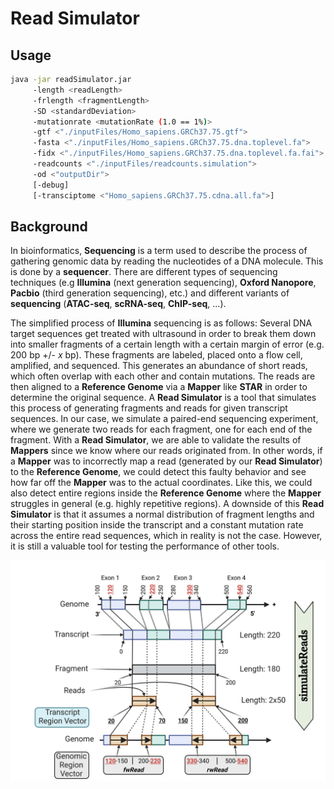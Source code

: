 # Read Simulator

## Usage
```sh
java -jar readSimulator.jar 
     -length <readLength>
     -frlength <fragmentLength>
     -SD <standardDeviation>
     -mutationrate <mutationRate (1.0 == 1%)>
     -gtf <"./inputFiles/Homo_sapiens.GRCh37.75.gtf">
     -fasta <"./inputFiles/Homo_sapiens.GRCh37.75.dna.toplevel.fa">
     -fidx <"./inputFiles/Homo_sapiens.GRCh37.75.dna.toplevel.fa.fai">
     -readcounts <"./inputFiles/readcounts.simulation">
     -od <"outputDir">
     [-debug]
     [-transciptome <"Homo_sapiens.GRCh37.75.cdna.all.fa">]
```
## Background 
In bioinformatics, **Sequencing** is a term used to describe the process of gathering
genomic data by reading the nucleotides of a DNA molecule. This is done by a **sequencer**.
There are different types of sequencing techniques (e.g **Illumina** (next generation sequencing), **Oxford Nanopore**,
**Pacbio** (third generation sequencing), etc.)
and different variants of **sequencing** (**ATAC-seq**, **scRNA-seq**, **ChIP-seq**, ...).

The simplified process of **Illumina** sequencing is as follows:
Several DNA target sequences get treated with ultrasound
in order to break them down into smaller fragments of a certain length with a certain margin of error (e.g. 200 bp +/- $x$ bp).
These fragments are labeled, placed onto a flow cell, amplified, and sequenced.
This generates an abundance of short reads, which often overlap with each other and contain mutations.
The reads are then aligned to a **Reference Genome** via a **Mapper** like **STAR** in order to determine the original sequence.
A **Read Simulator** is a tool that simulates this process of generating fragments and reads for given transcript sequences.
In our case, we simulate a paired-end sequencing experiment, where we generate two reads for each fragment, one for each end of the fragment.
With a **Read Simulator**, we are able to validate the results of **Mappers** since we know where our reads originated from.
In other words, if a **Mapper** was to incorrectly map a read (generated by our **Read Simulator**) to the **Reference Genome**,
we could detect this faulty behavior and see how far off the **Mapper** was to the actual coordinates.
Like this, we could also detect entire regions inside the **Reference Genome** where the **Mapper** struggles in general (e.g. highly repetitive regions).
A downside of this **Read Simulator** is that it assumes a normal distribution of fragment lengths and
their starting position inside the transcript and a constant mutation rate across the entire read sequences, which in reality is not the case.
However, it is still a valuable tool for testing the performance of other tools.


![Map](./report/figures/Map.png)
